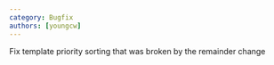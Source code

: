 ```yaml
---
category: Bugfix
authors: [youngcw]
---
```


Fix template priority sorting that was broken by the remainder change
